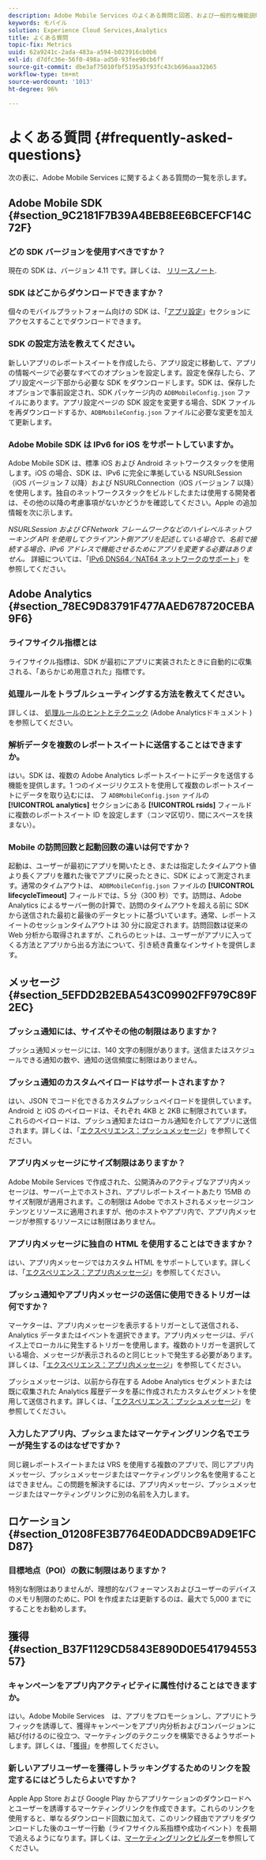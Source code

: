 ```yaml
---
description: Adobe Mobile Services のよくある質問と回答、および一般的な機能説明です。
keywords: モバイル
solution: Experience Cloud Services,Analytics
title: よくある質問
topic-fix: Metrics
uuid: 62a9241c-2ada-483a-a594-b023916cb0b6
exl-id: d7dfc36e-56f0-498a-ad50-93fee90cb6ff
source-git-commit: dbe3af75010fbf5195a3f93fc43cb696aaa32b65
workflow-type: tm+mt
source-wordcount: '1013'
ht-degree: 96%

---
```


# よくある質問 {#frequently-asked-questions}

次の表に、Adobe Mobile Services に関するよくある質問の一覧を示します。

## Adobe Mobile SDK {#section_9C2181F7B39A4BEB8EE6BCEFCF14C72F}

### どの SDK バージョンを使用すべきですか？

現在の SDK は、バージョン 4.11 です。詳しくは、 [リリースノート](https://experienceleague.adobe.com/docs/release-notes/experience-cloud/current.html?lang=ja).

### SDK はどこからダウンロードできますか？

個々のモバイルプラットフォーム向けの SDK は、「[アプリ設定](/help/using/c-manage-app-settings/c-manage-app-settings.md)」セクションにアクセスすることでダウンロードできます。

### SDK の設定方法を教えてください。

新しいアプリのレポートスイートを作成したら、アプリ設定に移動して、アプリの情報ページで必要なすべてのオプションを設定します。設定を保存したら、アプリ設定ページ下部から必要な SDK をダウンロードします。SDK は、保存したオプションで事前設定され、SDK パッケージ内の `ADBMobileConfig.json` ファイルにあります。アプリ設定ページの SDK 設定を変更する場合、SDK ファイルを再ダウンロードするか、`ADBMobileConfig.json` ファイルに必要な変更を加えて更新します。

### Adobe Mobile SDK は IPv6 for iOS をサポートしていますか。

Adobe Mobile SDK は、標準 iOS および Android ネットワークスタックを使用します。iOS の場合、SDK は、IPv6 に完全に準拠している NSURLSession（iOS バージョン 7 以降）および NSURLConnection（iOS バージョン 7 以降）を使用します。独自のネットワークスタックをビルドしたまたは使用する開発者は、その他の以降の考慮事項がないかどうかを確認してください。Apple の追加情報を次に示します。

*NSURLSession および CFNetwork フレームワークなどのハイレベルネットワーキング API を使用してクライアント側アプリを記述している場合で、名前で接続する場合、IPv6 アドレスで機能させるためにアプリを変更する必要はありません。* 詳細については、「[IPv6 DNS64／NAT64 ネットワークのサポート](https://developer.apple.com/library/content/documentation/NetworkingInternetWeb/Conceptual/NetworkingOverview/UnderstandingandPreparingfortheIPv6Transition/UnderstandingandPreparingfortheIPv6Transition.html#__/apple_ref/doc/uid/TP40010220-CH213-SW1)」を参照してください。

## Adobe Analytics {#section_78EC9D83791F477AAED678720CEBA9F6}

### ライフサイクル指標とは

ライフサイクル指標は、SDK が最初にアプリに実装されたときに自動的に収集される、「あらかじめ用意された」指標です。

### 処理ルールをトラブルシューティングする方法を教えてください。

詳しくは、 [処理ルールのヒントとテクニック](https://experienceleague.adobe.com/docs/analytics/admin/admin-tools/processing-rules/processing-rules-tips.html) (Adobe Analyticsドキュメント ) を参照してください。

### 解析データを複数のレポートスイートに送信することはできますか。

はい。SDK は、複数の Adobe Analytics レポートスイートにデータを送信する機能を提供します。1 つのイメージリクエストを使用して複数のレポートスイートにデータを取り込むには、 フ `ADBMobileConfig.json` ァイルの  **[!UICONTROL analytics]** セクションにある **[!UICONTROL rsids]** フィールドに複数のレポートスイート ID を設定します（コンマ区切り、間にスペースを挟まない）。

### Mobile の訪問回数と起動回数の違いは何ですか？

起動は、ユーザーが最初にアプリを開いたとき、または指定したタイムアウト値より長くアプリを離れた後でアプリに戻ったときに、SDK によって測定されます。通常のタイムアウトは、 `ADBMobileConfig.json` ファイルの **[!UICONTROL lifecycleTimeout]** フィールドでは、5 分（300 秒）です。訪問は、Adobe Analytics によるサーバー側の計算で、訪問のタイムアウトを超える前に SDK から送信された最初と最後のデータヒットに基づいています。通常、レポートスイートのセッションタイムアウトは 30 分に設定されます。訪問回数は従来の Web 分析から取得されますが、これらのヒットは、ユーザーがアプリに入ってくる方法とアプリから出る方法について、引き続き貴重なインサイトを提供します。

## メッセージ {#section_5EFDD2B2EBA543C09902FF979C89F2EC}

### プッシュ通知には、サイズやその他の制限はありますか？

プッシュ通知メッセージには、140 文字の制限があります。送信またはスケジュールできる通知の数や、通知の送信頻度に制限はありません。

### プッシュ通知のカスタムペイロードはサポートされますか？

はい、JSON でコード化できるカスタムプッシュペイロードを提供しています。Android と iOS のペイロードは、それぞれ 4KB と 2KB に制限されています。これらのペイロードは、プッシュ通知またはローカル通知を介してアプリに送信されます。詳しくは、「[エクスペリエンス：プッシュメッセージ](/help/using/in-app-messaging/t-create-push-message/c-experience-push-message.md)」を参照してください。

### アプリ内メッセージにサイズ制限はありますか？

Adobe Mobile Services で作成された、公開済みのアクティブなアプリ内メッセージは、サーバー上でホストされ、アプリレポートスイートあたり 15MB のサイズ制限が適用されます。この制限は Adobe でホストされるメッセージコンテンツとリソースに適用されますが、他のホストやアプリ内で、アプリ内メッセージが参照するリソースには制限はありません。

### アプリ内メッセージに独自の HTML を使用することはできますか？

はい、アプリ内メッセージではカスタム HTML をサポートしています。詳しくは、「[エクスペリエンス：アプリ内メッセージ](/help/using/in-app-messaging/t-in-app-message/c-experience-in-app-message.md)」を参照してください。

### プッシュ通知やアプリ内メッセージの送信に使用できるトリガーは何ですか？

マーケターは、アプリ内メッセージを表示するトリガーとして送信される、Analytics データまたはイベントを選択できます。アプリ内メッセージは、デバイス上でローカルに発生するトリガーを使用します。複数のトリガーを選択している場合、メッセージが表示されるのと同じヒットで発生する必要があります。詳しくは、「[エクスペリエンス：アプリ内メッセージ](/help/using/in-app-messaging/t-in-app-message/c-experience-in-app-message.md)」を参照してください。

プッシュメッセージは、以前から存在する Adobe Analytics セグメントまたは既に収集された Analytics 履歴データを基に作成されたカスタムセグメントを使用して送信されます。詳しくは、「[エクスペリエンス：プッシュメッセージ](/help/using/in-app-messaging/t-create-push-message/c-experience-push-message.md)」を参照してください。

### 入力したアプリ内、プッシュまたはマーケティングリンク名でエラーが発生するのはなぜですか？

同じ親レポートスイートまたは VRS を使用する複数のアプリで、同じアプリ内メッセージ、プッシュメッセージまたはマーケティングリンク名を使用することはできません。この問題を解決するには、アプリ内メッセージ、プッシュメッセージまたはマーケティングリンクに別の名前を入力します。

## ロケーション {#section_01208FE3B7764E0DADDCB9AD9E1FCD87}

### 目標地点（POI）の数に制限はありますか？

特別な制限はありませんが、理想的なパフォーマンスおよびユーザーのデバイスのメモリ制限のために、POI を作成または更新するのは、最大で 5,000 までにすることをお勧めします。

## 獲得 {#section_B37F1129CD5843E890D0E54179455357}

### キャンペーンをアプリ内アクティビティに属性付けることはできますか。

はい。Adobe Mobile Services　は、アプリをプロモーションし、アプリにトラフィックを誘導して、獲得キャンペーンをアプリ内分析およびコンバージョンに結び付けるのに役立つ、マーケティングのテクニックを構築できるようサポートします。詳しくは、「[獲得](/help/using/acquisition-main/acquisition-main.md)」を参照してください。

### 新しいアプリユーザーを獲得しトラッキングするためのリンクを設定するにはどうしたらよいですか？

Apple App Store および Google Play からアプリケーションのダウンロードへとユーザーを誘導するマーケティングリンクを作成できます。これらのリンクを使用すると、単なるダウンロード回数に加えて、このリンク経由でアプリをダウンロードした後のユーザー行動（ライフサイクル系指標や成功イベント）を長期で追えるようになります。詳しくは、[マーケティングリンクビルダー](/help/using/acquisition-main/c-marketing-links-builder/c-marketing-links-builder.md)を参照してください。
